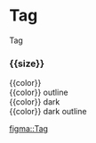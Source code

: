 <script lang="ts" setup>
import { CssSize, CssColor } from '@cypress-design/constants-tag'
import Tag from '@cypress-design/vue-tag'
</script>

# Tag

<DemoWrapper>
	<Tag color="jade" class="px-[8px]">Tag</Tag>
  <div class="flex flex-row flex-wrap items-start justify-center bg-gray-700 gap-6 mt-5">
    <div v-for="size of Object.keys(CssSize)" class="flex flex-col items-center gap-3 justify-center my-4 p-4 bg-white rounded-lg">
      <h3 class="text-right">{{size}}</h3>
      <div v-for="color of Object.keys(CssColor)" class="flex gap-4 items-center justify-stretch">
        <div class="flex items-center justify-center">
          <Tag :size="size" :color="color">
            {{color}}
          </Tag>
        </div>
        <div class="flex items-center justify-center">
          <Tag :size="size" :color="color" outline>
            {{color}} outline
          </Tag>
        </div>
        <div class="flex items-center justify-center">
          <Tag :size="size" :color="color" dark>
            {{color}} dark
          </Tag>
        </div>
        <div class="flex items-center justify-center">
          <Tag :size="size" :color="color" dark outline>
            {{color}} dark outline
          </Tag>
        </div>
      </div>
    </div>
  </div>
</DemoWrapper>

[figma::Tag](https://www.figma.com/file/1WJ3GVQyMV5e7xVxPg3yID/Design-System%2C-v1.x---%40latest?node-id=1950-2659&t=XOxzeAZJ0mBFwEHV-4)
